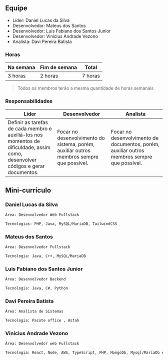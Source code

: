 ## Equipe

- Líder: Daniel Lucas da Silva
- Desenvolvedor: Mateus dos Santos
- Desenvolvedor: Luis Fabiano dos Santos Junior
- Desenvolvedor: Vinícius Andrade Vezono
- Analista: Davi Pereira Batista

### Horas

| Na semana | Fim de semana | Total   |
|-----------|---------------|---------|
| 3 horas   | 2 horas       | 7 horas |

> Todos os membros terão a mesma quantidade de horas semanais

### Responsabilidades

| Líder | Desenvolvedor | Analista |
|-------|---------------|----------|
| Definir as tarefas de cada membro e auxiliá-los nos momentos de dificuldade, assim como, desenvolver códigos e gerar documentos. | Focar no desenvolvimento do sistema, porém, auxiliar outros membros sempre que possível. | Focar no desenvolvimento de documentos, porém, auxiliar outros membros sempre que possível. |

## Mini-currículo
 
### Daniel Lucas da Silva

```bash
Área: Desenvolvedor Web Fullstack

Tecnologias: PHP, Java, MySQL/MariaDB, TailwindCSS
```

### Mateus dos Santos

```bash
Área: Desenvolvedor Fullstack

Tecnologia: Java, C++, MySQL/MariaDB
```

### Luis Fabiano dos Santos Junior

```bash
Área: Desenvolvedor Backend

Tecnologia: Java, C#, Python
```

### Davi Pereira Batista

```bash
Área: Analista de Sistemas

Tecnologia: Pacote office , Astah
```

### Vinícius Andrade Vezono

```bash
Área: Desenvolvedor web Fullstack

Tecnologia: React, Node, AWS, TypeScript, PHP, MongoDb, Mysql/MariaDb e TailwindCSS
```